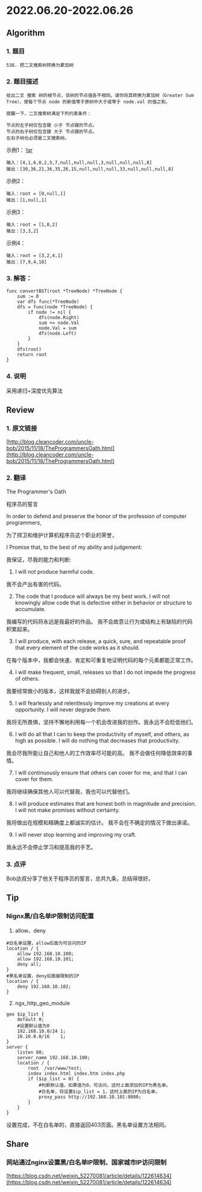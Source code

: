 # 2022.06.20-2022.06.26

## Algorithm
### 1. 题目
```
538. 把二叉搜索树转换为累加树
```

### 2. 题目描述
```
给出二叉 搜索 树的根节点，该树的节点值各不相同，请你将其转换为累加树（Greater Sum Tree），使每个节点 node 的新值等于原树中大于或等于 node.val 的值之和。

提醒一下，二叉搜索树满足下列约束条件：

节点的左子树仅包含键 小于 节点键的节点。
节点的右子树仅包含键 大于 节点键的节点。
左右子树也必须是二叉搜索树。
```
示例1：
[!qr](./images/0625_a_1.png)
```
输入：[4,1,6,0,2,5,7,null,null,null,3,null,null,null,8]
输出：[30,36,21,36,35,26,15,null,null,null,33,null,null,null,8]
```

示例2：
```
输入：root = [0,null,1]
输出：[1,null,1]
```

示例3：
```
输入：root = [1,0,2]
输出：[3,3,2]
```

示例4：
```
输入：root = [3,2,4,1]
输出：[7,9,4,10]
```

### 3. 解答：
```golang
func convertBST(root *TreeNode) *TreeNode {
	sum := 0
	var dfs func(*TreeNode)
	dfs = func(node *TreeNode) {
		if node != nil {
			dfs(node.Right)
			sum += node.Val
			node.Val = sum
			dfs(node.Left)
		}
	}
	dfs(root)
	return root
}
```

### 4. 说明
采用递归+深度优先算法

## Review
### 1. 原文链接
[http://blog.cleancoder.com/uncle-bob/2015/11/18/TheProgrammersOath.html](http://blog.cleancoder.com/uncle-bob/2015/11/18/TheProgrammersOath.html)

### 2. 翻译
The Programmer's Oath

程序员的誓言

In order to defend and preserve the honor of the profession of computer programmers,

为了捍卫和维护计算机程序员这个职业的荣誉，

I Promise that, to the best of my ability and judgement:

我保证，尽我的能力和判断:

1. I will not produce harmful code.

我不会产出有害的代码。

2. The code that I produce will always be my best work. 
I will not knowingly allow code that is defective either in behavior or structure to accumulate.

我编写的代码将永远是我最好的作品。
我不会故意让行为或结构上有缺陷的代码积累起来。

3. I will produce, with each release, a quick, sure, and repeatable proof that every element of the code works as it should.

在每个版本中，我都会快速、肯定和可重复地证明代码的每个元素都能正常工作。

4. I will make frequent, small, releases so that I do not impede the progress of others.

我要经常做小的版本，这样我就不会妨碍别人的进步。

5. I will fearlessly and relentlessly improve my creations at every opportunity. I will never degrade them.

我将无所畏惧，坚持不懈地利用每一个机会改进我的创作。我永远不会贬低他们。

6. I will do all that I can to keep the productivity of myself, and others, as high as possible. 
I will do nothing that decreases that productivity.

我会尽我所能让自己和他人的工作效率尽可能的高。
我不会做任何降低效率的事情。

7. I will continuously ensure that others can cover for me, and that I can cover for them.

我将继续确保其他人可以代替我，我也可以代替他们。

8. I will produce estimates that are honest both in magnitude and precision. 
I will not make promises without certainty.

我将做出在规模和精确度上都诚实的估计。
我不会在不确定的情况下做出承诺。

9. I will never stop learning and improving my craft.

我永远不会停止学习和提高我的手艺。

### 3. 点评
Bob达叔分享了他关于程序员的誓言，总共九条，总结得很好。

## Tip
### Nignx黑/白名单IP限制访问配置
1. allow、deny
```
#白名单设置，allow后面为可访问的IP
location / {
    allow 192.168.10.100;
    allow 192.168.10.101;
    deny all;
}
#黑名单设置，deny后面接限制的IP
location / {
    deny 192.168.10.102;
}

```
2. ngx_http_geo_module
```
geo $ip_list {
    default 0;
    #设置默认值为0
    192.168.10.0/24 1;
    10.10.0.0/16    1;
}
server {
    listen 80;
    server_name 192.168.10.100;
    location / {
        root  /var/www/test;
        index index.html index.htm index.php
        if ($ip_list = 0) {
            #判断默认值，如果值为0，可访问，这时上面添加的IP为黑名单。
            #白名单，将设置$ip_list = 1，这时上面的IP为白名单。
            proxy_pass http://192.168.10.101:8080;
        }
    }
}
```
设置完成，不在白名单的，直接返回403页面。黑名单设置方法相同。
## Share
### 网站通过nginx设置黑/白名单IP限制、国家城市IP访问限制
[https://blog.csdn.net/weixin_52270081/article/details/122614634](https://blog.csdn.net/weixin_52270081/article/details/122614634)